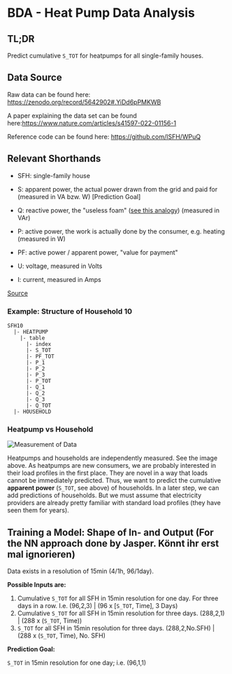 # BDA - Heat Pump Data Analysis

## TL;DR
Predict cumulative `S_TOT` for heatpumps for all single-family houses.

## Data Source
Raw data can be found here: https://zenodo.org/record/5642902#.YiDd6pPMKWB

A paper explaining the data set can be found here:https://www.nature.com/articles/s41597-022-01156-1

Reference code can be found here: https://github.com/ISFH/WPuQ

## Relevant Shorthands

- SFH: single-family house

- S: apparent power, the actual power drawn from the grid and paid for (measured in VA bzw. W) [Prediction Goal]
- Q: reactive power, the "useless foam" ([see this analogy](https://youtu.be/Tv_7XWf96gg?t=53)) (measured in VAr)
- P: active power, the work is actually done by the consumer, e.g. heating (measured in W)
- PF: active power / apparent power, "value for payment"
- U: voltage, measured in Volts
- I: current, measured in Amps

[Source](https://www.nature.com/articles/s41597-022-01156-1/tables/5)

### Example: Structure of Household 10

```
SFH10
  |- HEATPUMP
    |- table
      |- index
      |- S_TOT
      |- PF_TOT
      |- P_1
      |- P_2
      |- P_3
      |- P_TOT
      |- Q_1
      |- Q_2
      |- Q_3
      |- Q_TOT
  |- HOUSEHOLD
```

### Heatpump vs Household

![Measurement of Data](https://media.springernature.com/full/springer-static/image/art%3A10.1038%2Fs41597-022-01156-1/MediaObjects/41597_2022_1156_Fig2_HTML.png?as=webp)

Heatpumps and households are independently measured.
See the image above.
As heatpumps are new consumers, we are probably interested in their load profiles in the first place.
They are novel in a way that loads cannot be immediately predicted.
Thus, we want to predict the cumulative **apparent power** (`S_TOT`, see above) of households.
In a later step, we can add predictions of households.
But we must assume that electricity providers are already pretty familiar with standard load profiles (they have seen them for years).

## Training a Model: Shape of In- and Output (For the NN approach done by Jasper. Könnt ihr erst mal ignorieren)

Data exists in a resolution of 15min (4/1h, 96/1day).


**Possible Inputs are:**
1. Cumulative `S_TOT` for all SFH in 15min resolution for one day. For three days in a row. I.e. (96,2,3) | (96 x [`S_TOT`, Time], 3 Days)
2. Cumulative `S_TOT` for all SFH in 15min resolution for three days. (288,2,1) | (288 x (`S_TOT`, Time))
2. `S_TOT` for all SFH in 15min resolution for three days. (288,2,No.SFH) | (288 x (`S_TOT`, Time), No. SFH)

**Prediction Goal:**

`S_TOT` in 15min resolution for one day; i.e. (96,1,1)
